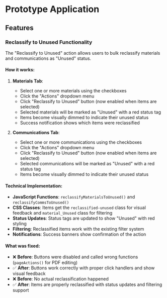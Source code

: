 # Prototype Application

## Features

### Reclassify to Unused Functionality

The "Reclassify to Unused" action allows users to bulk reclassify materials and communications as "Unused" status.

#### How it works:

1. **Materials Tab**:

   - Select one or more materials using the checkboxes
   - Click the "Actions" dropdown menu
   - Click "Reclassify to Unused" button (now enabled when items are selected)
   - Selected materials will be marked as "Unused" with a red status tag
   - Items become visually dimmed to indicate their unused status
   - Success notification shows which items were reclassified

2. **Communications Tab**:
   - Select one or more communications using the checkboxes
   - Click the "Actions" dropdown menu
   - Click "Reclassify to Unused" button (now enabled when items are selected)
   - Selected communications will be marked as "Unused" with a red status tag
   - Items become visually dimmed to indicate their unused status

#### Technical Implementation:

- **JavaScript Functions**: `reclassifyMaterialsToUnused()` and `reclassifyCommsToUnused()`
- **CSS Classes**: Items get the `reclassified-unused` class for visual feedback and `material_Unused` class for filtering
- **Status Updates**: Status tags are updated to show "Unused" with red styling
- **Filtering**: Reclassified items work with the existing filter system
- **Notifications**: Success banners show confirmation of the action

#### What was fixed:

- ❌ **Before**: Buttons were disabled and called wrong functions (`pageActions()` for PDF editing)
- ✅ **After**: Buttons work correctly with proper click handlers and show visual feedback
- ❌ **Before**: No actual reclassification happened
- ✅ **After**: Items are properly reclassified with status updates and filtering support
